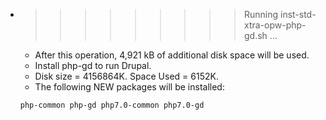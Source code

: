 * >>>>>>>>> Running inst-std-xtra-opw-php-gd.sh ...
  * After this operation, 4,921 kB of additional disk space will be used.
  * Install php-gd to run Drupal.
  * Disk size = 4156864K. Space Used = 6152K.
  * The following NEW packages will be installed:
  ```bash
  php-common php-gd php7.0-common php7.0-gd
  ```
